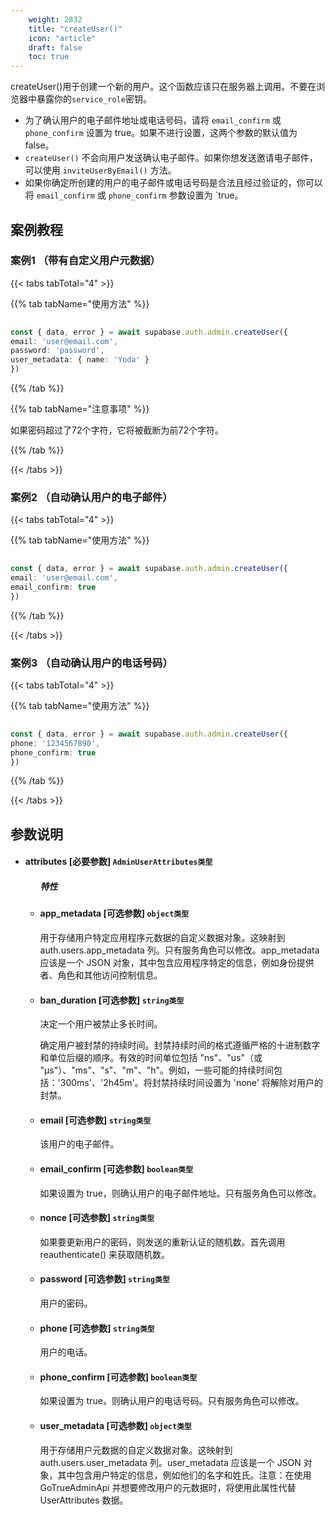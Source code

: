 ```yaml
---
    weight: 2832
    title: "createUser()"
    icon: "article"
    draft: false
    toc: true
---
```


createUser()用于创建一个新的用户。这个函数应该只在服务器上调用。不要在浏览器中暴露你的`service_role`密钥。

* 为了确认用户的电子邮件地址或电话号码，请将 `email_confirm` 或 `phone_confirm` 设置为 true。如果不进行设置，这两个参数的默认值为 false。
* `createUser()` 不会向用户发送确认电子邮件。如果你想发送邀请电子邮件，可以使用 `inviteUserByEmail()` 方法。
* 如果你确定所创建的用户的电子邮件或电话号码是合法且经过验证的，你可以将 `email_confirm` 或 `phone_confirm` 参数设置为 `true。


## 案例教程

### 案例1 （带有自定义用户元数据）

{{< tabs tabTotal="4" >}}


{{% tab tabName="使用方法" %}}



  ```ts
                                                                                
const { data, error } = await supabase.auth.admin.createUser({
  email: 'user@email.com',
  password: 'password',
  user_metadata: { name: 'Yoda' }
})
  ```



{{% /tab %}}

{{% tab tabName="注意事项" %}}



如果密码超过了72个字符，它将被截断为前72个字符。



{{% /tab %}}

{{< /tabs >}}


### 案例2 （自动确认用户的电子邮件）

{{< tabs tabTotal="4" >}}


{{% tab tabName="使用方法" %}}



  ```ts
                                                                                
const { data, error } = await supabase.auth.admin.createUser({
  email: 'user@email.com',
  email_confirm: true
})                                                                             
  ```



{{% /tab %}}

{{< /tabs >}}


### 案例3 （自动确认用户的电话号码）

{{< tabs tabTotal="4" >}}


{{% tab tabName="使用方法" %}}



  ```ts
                                                                                
const { data, error } = await supabase.auth.admin.createUser({
  phone: '1234567890',
  phone_confirm: true
})
  ```



{{% /tab %}}

{{< /tabs >}}



## 参数说明


<ul className="method-list-group">
  
<li className="method-list-item">
  <h4 className="method-list-item-label">
    <span className="method-list-item-label-name">
      attributes
    </span>
    <span className="method-list-item-label-badge required">
      [必要参数]
    </span>
    <span className="method-list-item-validation">
      <code>AdminUserAttributes类型</code>
    </span>
  </h4>
  
<ul className="method-list-group">
  <h5 class="method-list-title method-list-title-isChild expanded">特性</h5>

<li className="method-list-item">
  <h4 className="method-list-item-label">
    <span className="method-list-item-label-name">
      app_metadata
    </span>
    <span className="method-list-item-label-badge false">
      [可选参数]
    </span>
    <span className="method-list-item-validation">
      <code>object类型</code>
    </span>
  </h4>
  <div class="method-list-item-description">

用于存储用户特定应用程序元数据的自定义数据对象。这映射到 auth.users.app_metadata 列。只有服务角色可以修改。app_metadata 应该是一个 JSON 对象，其中包含应用程序特定的信息，例如身份提供者、角色和其他访问控制信息。
  
  </div>
  
</li>


<li className="method-list-item">
  <h4 className="method-list-item-label">
    <span className="method-list-item-label-name">
      ban_duration
    </span>
    <span className="method-list-item-label-badge false">
      [可选参数]
    </span>
    <span className="method-list-item-validation">
      <code>string类型</code>
    </span>
  </h4>
  <div class="method-list-item-description">

决定一个用户被禁止多长时间。

确定用户被封禁的持续时间。封禁持续时间的格式遵循严格的十进制数字和单位后缀的顺序。有效的时间单位包括 "ns"、"us"（或 "µs"）、"ms"、"s"、"m"、"h"。例如，一些可能的持续时间包括：'300ms'、'2h45m'。将封禁持续时间设置为 'none' 将解除对用户的封禁。

  </div>
  
</li>


<li className="method-list-item">
  <h4 className="method-list-item-label">
    <span className="method-list-item-label-name">
      email
    </span>
    <span className="method-list-item-label-badge false">
      [可选参数]
    </span>
    <span className="method-list-item-validation">
      <code>string类型</code>
    </span>
  </h4>
  <div class="method-list-item-description">

该用户的电子邮件。

  </div>
  
</li>


<li className="method-list-item">
  <h4 className="method-list-item-label">
    <span className="method-list-item-label-name">
      email_confirm
    </span>
    <span className="method-list-item-label-badge false">
      [可选参数]
    </span>
    <span className="method-list-item-validation">
      <code>boolean类型</code>
    </span>
  </h4>
  <div class="method-list-item-description">

如果设置为 true，则确认用户的电子邮件地址。只有服务角色可以修改。

  </div>
  
</li>



<li className="method-list-item">
  <h4 className="method-list-item-label">
    <span className="method-list-item-label-name">
      nonce
    </span>
    <span className="method-list-item-label-badge false">
      [可选参数]
    </span>
    <span className="method-list-item-validation">
      <code>string类型</code>
    </span>
  </h4>
  <div class="method-list-item-description">

如果要更新用户的密码，则发送的重新认证的随机数。首先调用 reauthenticate() 来获取随机数。

  </div>
  
</li>





<li className="method-list-item">
  <h4 className="method-list-item-label">
    <span className="method-list-item-label-name">
      password
    </span>
    <span className="method-list-item-label-badge false">
      [可选参数]
    </span>
    <span className="method-list-item-validation">
      <code>string类型</code>
    </span>
  </h4>
  <div class="method-list-item-description">

用户的密码。

  </div>
  
</li>


<li className="method-list-item">
  <h4 className="method-list-item-label">
    <span className="method-list-item-label-name">
      phone
    </span>
    <span className="method-list-item-label-badge false">
      [可选参数]
    </span>
    <span className="method-list-item-validation">
      <code>string类型</code>
    </span>
  </h4>
  <div class="method-list-item-description">

用户的电话。

  </div>
  
</li>


<li className="method-list-item">
  <h4 className="method-list-item-label">
    <span className="method-list-item-label-name">
      phone_confirm
    </span>
    <span className="method-list-item-label-badge false">
      [可选参数]
    </span>
    <span className="method-list-item-validation">
      <code>boolean类型</code>
    </span>
  </h4>
  <div class="method-list-item-description">

如果设置为 true，则确认用户的电话号码。只有服务角色可以修改。

  </div>
  
</li>


<li className="method-list-item">
  <h4 className="method-list-item-label">
    <span className="method-list-item-label-name">
      user_metadata
    </span>
    <span className="method-list-item-label-badge false">
      [可选参数]
    </span>
    <span className="method-list-item-validation">
      <code>object类型</code>
    </span>
  </h4>
  <div class="method-list-item-description">

用于存储用户元数据的自定义数据对象。这映射到 auth.users.user_metadata 列。user_metadata 应该是一个 JSON 对象，其中包含用户特定的信息，例如他们的名字和姓氏。注意：在使用 GoTrueAdminApi 并想要修改用户的元数据时，将使用此属性代替 UserAttributes 数据。

  </div>
  
</li>

</ul>

</li>

</ul>
